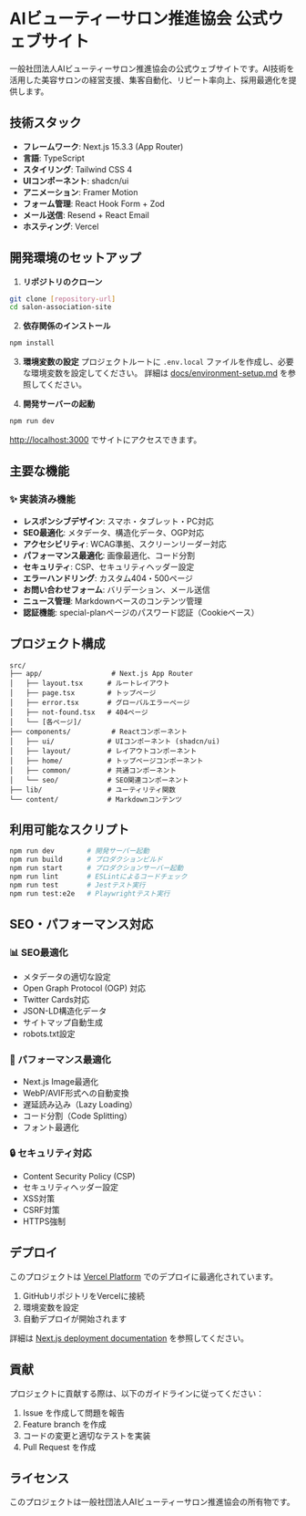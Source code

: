 # AIビューティーサロン推進協会 公式ウェブサイト

一般社団法人AIビューティーサロン推進協会の公式ウェブサイトです。AI技術を活用した美容サロンの経営支援、集客自動化、リピート率向上、採用最適化を提供します。

## 技術スタック

- **フレームワーク**: Next.js 15.3.3 (App Router)
- **言語**: TypeScript
- **スタイリング**: Tailwind CSS 4
- **UIコンポーネント**: shadcn/ui
- **アニメーション**: Framer Motion
- **フォーム管理**: React Hook Form + Zod
- **メール送信**: Resend + React Email
- **ホスティング**: Vercel

## 開発環境のセットアップ

1. **リポジトリのクローン**
```bash
git clone [repository-url]
cd salon-association-site
```

2. **依存関係のインストール**
```bash
npm install
```

3. **環境変数の設定**
プロジェクトルートに `.env.local` ファイルを作成し、必要な環境変数を設定してください。
詳細は [docs/environment-setup.md](./docs/environment-setup.md) を参照してください。

4. **開発サーバーの起動**
```bash
npm run dev
```

[http://localhost:3000](http://localhost:3000) でサイトにアクセスできます。

## 主要な機能

### ✨ 実装済み機能
- **レスポンシブデザイン**: スマホ・タブレット・PC対応
- **SEO最適化**: メタデータ、構造化データ、OGP対応
- **アクセシビリティ**: WCAG準拠、スクリーンリーダー対応
- **パフォーマンス最適化**: 画像最適化、コード分割
- **セキュリティ**: CSP、セキュリティヘッダー設定
- **エラーハンドリング**: カスタム404・500ページ
- **お問い合わせフォーム**: バリデーション、メール送信
- **ニュース管理**: Markdownベースのコンテンツ管理
- **認証機能**: special-planページのパスワード認証（Cookieベース）

## プロジェクト構成

```
src/
├── app/                 # Next.js App Router
│   ├── layout.tsx      # ルートレイアウト
│   ├── page.tsx        # トップページ
│   ├── error.tsx       # グローバルエラーページ
│   ├── not-found.tsx   # 404ページ
│   └── [各ページ]/
├── components/          # Reactコンポーネント
│   ├── ui/             # UIコンポーネント (shadcn/ui)
│   ├── layout/         # レイアウトコンポーネント
│   ├── home/           # トップページコンポーネント
│   ├── common/         # 共通コンポーネント
│   └── seo/            # SEO関連コンポーネント
├── lib/                # ユーティリティ関数
└── content/            # Markdownコンテンツ
```

## 利用可能なスクリプト

```bash
npm run dev        # 開発サーバー起動
npm run build      # プロダクションビルド
npm run start      # プロダクションサーバー起動
npm run lint       # ESLintによるコードチェック
npm run test       # Jestテスト実行
npm run test:e2e   # Playwrightテスト実行
```

## SEO・パフォーマンス対応

### 📊 SEO最適化
- メタデータの適切な設定
- Open Graph Protocol (OGP) 対応
- Twitter Cards対応
- JSON-LD構造化データ
- サイトマップ自動生成
- robots.txt設定

### 🚀 パフォーマンス最適化
- Next.js Image最適化
- WebP/AVIF形式への自動変換
- 遅延読み込み（Lazy Loading）
- コード分割（Code Splitting）
- フォント最適化

### 🔒 セキュリティ対応
- Content Security Policy (CSP)
- セキュリティヘッダー設定
- XSS対策
- CSRF対策
- HTTPS強制

## デプロイ

このプロジェクトは [Vercel Platform](https://vercel.com/) でのデプロイに最適化されています。

1. GitHubリポジトリをVercelに接続
2. 環境変数を設定
3. 自動デプロイが開始されます

詳細は [Next.js deployment documentation](https://nextjs.org/docs/app/building-your-application/deploying) を参照してください。

## 貢献

プロジェクトに貢献する際は、以下のガイドラインに従ってください：

1. Issue を作成して問題を報告
2. Feature branch を作成
3. コードの変更と適切なテストを実装
4. Pull Request を作成

## ライセンス

このプロジェクトは一般社団法人AIビューティーサロン推進協会の所有物です。
